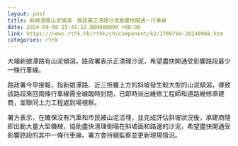 ```yaml
---
layout: post
title: 新娘潭路山泥傾瀉　路政署正清理沙泥冀盡快開通一行車線
date: 2024-09-08 15:41:22.000000000 +08:00
link: https://news.rthk.hk/rthk/ch/component/k2/1769794-20240908.htm
categories: rthk
---
```


大埔新娘潭路有山泥傾瀉。路政署表示正清理沙泥，希望盡快開通受影響路段最少一條行車線。

路政署今早接報，指新娘潭路、近三担蘿上方的斜坡發生較大型的山泥傾瀉，導致該路段來回兩條行車線需全線臨時封閉，已即時派出維修工程師和道路維修承建商，並聯同土力工程處到場視察。

署方表示，在確保沒有汽車和市民被山泥活埋，並完成評估斜坡狀況後，承建商隨即出動大量大型機械，協助盡快清理倒塌在斜坡面和路邊的沙泥，希望盡快開通受影響路段的其中一條行車線。署方會持續監察並更新現場情況。
